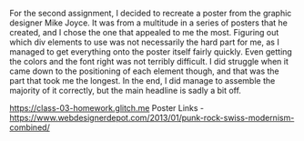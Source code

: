 For the second assignment, I decided to recreate a poster from the graphic designer Mike Joyce. It was from a multitude in a series of posters that he created, and I chose the one that appealed to me the most. Figuring out which div elements to use was not necessarily the hard part for me, as I managed to get everything onto the poster itself fairly quickly. Even getting the colors and the font right was not terribly difficult. I did struggle when it came down to the positioning of each element though, and that was the part that took me the longest. In the end, I did manage to assemble the majority of it correctly, but the main headline is sadly a bit off.

https://class-03-homework.glitch.me
Poster Links -https://www.webdesignerdepot.com/2013/01/punk-rock-swiss-modernism-combined/
